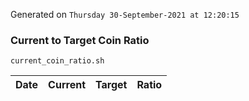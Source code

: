 Generated on `Thursday 30-September-2021 at 12:20:15`

### Current to Target Coin Ratio
`current_coin_ratio.sh`

Date|Current|Target|Ratio
---|---|---|---
